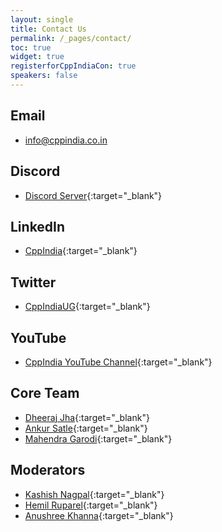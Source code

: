 ```yaml
---
layout: single
title: Contact Us
permalink: /_pages/contact/
toc: true
widget: true
registerforCppIndiaCon: true
speakers: false
---
```


## Email
- <info@cppindia.co.in>

## Discord
- [Discord Server](https://discord.gg/Wz42tX5){:target="_blank"} 

## LinkedIn
- [CppIndia](https://www.linkedin.com/company/cppindia/){:target="_blank"} 


## Twitter
- [CppIndiaUG](https://twitter.com/CppIndiaUG){:target="_blank"} 

## YouTube
- [CppIndia YouTube Channel](https://www.youtube.com/channel/UCwB-WjSJI2D97YZcACFxJDw){:target="_blank"} 

## Core Team

- [Dheeraj Jha](https://www.linkedin.com/in/jhadheeraj/ "https://www.linkedin.com/in/jhadheeraj/"){:target="_blank"} 
- [Ankur Satle](https://www.linkedin.com/in/ankursatle "https://www.linkedin.com/in/ankursatle"){:target="_blank"} 
- [Mahendra Garodi](https://www.linkedin.com/in/garodimahendra "https://www.linkedin.com/in/garodimahendra"){:target="_blank"} 

## Moderators

- [Kashish Nagpal](https://www.linkedin.com/in/mr-k-508823156 "https://www.linkedin.com/in/mr-k-508823156"){:target="_blank"} 
- [Hemil Ruparel](https://www.linkedin.com/in/hemil-ruparel-2aa513166/ "https://www.linkedin.com/in/hemil-ruparel-2aa513166/"){:target="_blank"} 
- [Anushree Khanna](https://www.linkedin.com/in/anushreekhanna/ "https://www.linkedin.com/in/anushree-khanna-10419a179/"){:target="_blank"} 

